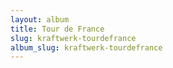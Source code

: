 ```yaml
---
layout: album
title: Tour de France
slug: kraftwerk-tourdefrance
album_slug: kraftwerk-tourdefrance
---
```

